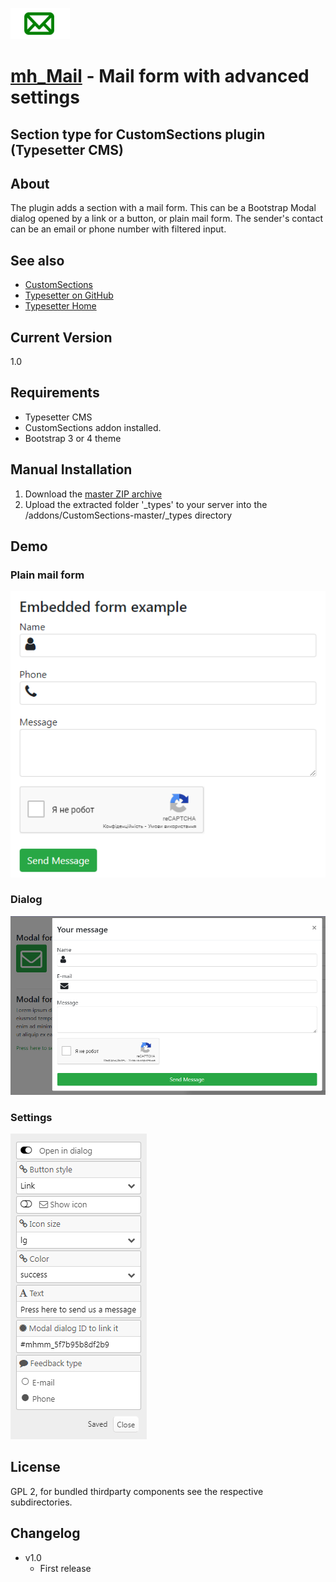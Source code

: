 ![](_types/mh_mail/ui_icon.png)
# [mh_Mail](https://github.com/mahotilo/CS.mh_Mail) - Mail form with advanced settings
## Section type for CustomSections plugin (Typesetter CMS)

## About
The plugin adds a section with a mail form. This can be a Bootstrap Modal dialog opened by a link or a button,
or plain mail form. The sender's contact can be an email or phone number with filtered input.

## See also 
* [CustomSections](https://github.com/juek/CustomSections)
* [Typesetter on GitHub](https://github.com/Typesetter/Typesetter)
* [Typesetter Home](http://www.typesettercms.com)

## Current Version 
1.0

## Requirements
* Typesetter CMS
* CustomSections addon installed.
* Bootstrap 3 or 4 theme

## Manual Installation
1. Download the [master ZIP archive](https://github.com/mahotilo/CS.mh_Mail/archive/master.zip)
2. Upload the extracted folder '_types' to your server into the /addons/CustomSections-master/_types directory


## Demo
### Plain mail form
![image](demo/embedded.png)

### Dialog
![image](demo/modal.png)

### Settings
![image](demo/settings.png)


## License
GPL 2, for bundled thirdparty components see the respective subdirectories.

## Changelog
* v1.0 
	- First release
